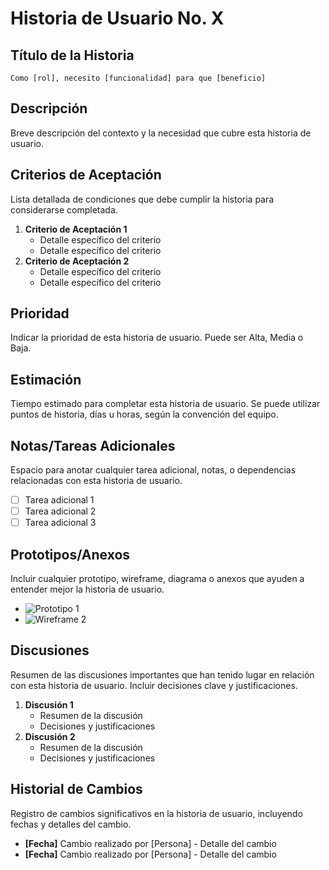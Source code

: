 # Historia de Usuario No. X


## Título de la Historia

`Como [rol], necesito [funcionalidad] para que [beneficio]`

## Descripción

Breve descripción del contexto y la necesidad que cubre esta historia de usuario.

## Criterios de Aceptación

Lista detallada de condiciones que debe cumplir la historia para considerarse completada.

1. **Criterio de Aceptación 1**
   - Detalle específico del criterio
   - Detalle específico del criterio
2. **Criterio de Aceptación 2**
   - Detalle específico del criterio
   - Detalle específico del criterio

## Prioridad

Indicar la prioridad de esta historia de usuario. Puede ser Alta, Media o Baja.

## Estimación

Tiempo estimado para completar esta historia de usuario. Se puede utilizar puntos de historia, días u horas, según la convención del equipo.

## Notas/Tareas Adicionales

Espacio para anotar cualquier tarea adicional, notas, o dependencias relacionadas con esta historia de usuario.

- [ ] Tarea adicional 1
- [ ] Tarea adicional 2
- [ ] Tarea adicional 3

## Prototipos/Anexos

Incluir cualquier prototipo, wireframe, diagrama o anexos que ayuden a entender mejor la historia de usuario.

- ![Prototipo 1](url_del_prototipo_1)
- ![Wireframe 2](url_del_wireframe_2)

## Discusiones

Resumen de las discusiones importantes que han tenido lugar en relación con esta historia de usuario. Incluir decisiones clave y justificaciones.

1. **Discusión 1**
   - Resumen de la discusión
   - Decisiones y justificaciones
2. **Discusión 2**
   - Resumen de la discusión
   - Decisiones y justificaciones

## Historial de Cambios

Registro de cambios significativos en la historia de usuario, incluyendo fechas y detalles del cambio.

- **[Fecha]** Cambio realizado por [Persona] - Detalle del cambio
- **[Fecha]** Cambio realizado por [Persona] - Detalle del cambio